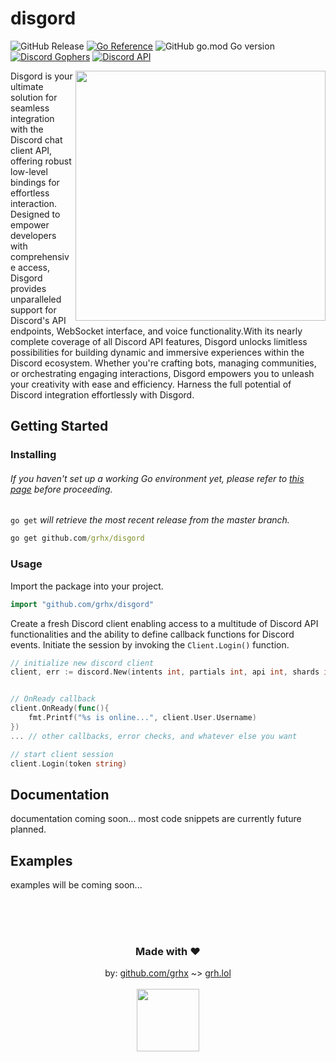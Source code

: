 # disgord
![GitHub Release](https://img.shields.io/github/v/release/grhx/disgord?label=pkg%20version) [![Go Reference](https://pkg.go.dev/badge/github.com/grhx/disgord.svg)](https://pkg.go.dev/github.com/grhx/disgord) ![GitHub go.mod Go version](https://img.shields.io/github/go-mod/go-version/grhx/disgord?logo=go&label=go.mod&color=08AFD8) [![Discord Gophers](https://img.shields.io/badge/Discord%20Gophers-%23disgord-blue.svg)](https://discord.gg/golang) [![Discord API](https://img.shields.io/badge/Discord%20API-%23go_disgord-blue.svg)](https://discord.com/invite/discord-api)


<img align="right" src="https://avatars.githubusercontent.com/u/85959578?s=500&v=4" width="400" />


Disgord is your ultimate solution for seamless integration with the Discord chat client API, offering robust low-level bindings for effortless interaction. Designed to empower developers with comprehensive access, Disgord provides unparalleled support for Discord's API endpoints, WebSocket interface, and voice functionality.With its nearly complete coverage of all Discord API features, Disgord unlocks limitless possibilities for building dynamic and immersive experiences within the Discord ecosystem. Whether you're crafting bots, managing communities, or orchestrating engaging interactions, Disgord empowers you to unleash your creativity with ease and efficiency. Harness the full potential of Discord integration effortlessly with Disgord.


## Getting Started
### Installing
###### If you haven't set up a working Go environment yet, please refer to [this page]() before proceeding.
`go get` *will retrieve the most recent release from the master branch.*
```cmd
go get github.com/grhx/disgord
```
### Usage
Import the package into your project.
```go
import "github.com/grhx/disgord"
```
Create a fresh Discord client enabling access to a multitude of Discord API functionalities and the ability to define callback functions for Discord events. Initiate the session by invoking the `Client.Login()` function.
```go
// initialize new discord client
client, err := discord.New(intents int, partials int, api int, shards int)


// OnReady callback
client.OnReady(func(){
    fmt.Printf("%s is online...", client.User.Username)
})
... // other callbacks, error checks, and whatever else you want

// start client session
client.Login(token string)
```

## Documentation
documentation coming soon... most code snippets are currently future planned.

## Examples
examples will be coming soon...



<div align="center">
    <br/>
    <br/>
    <br/>
    <h3>Made with ❤️</h3>
    by: <a href="https://github.com/grhx" target="_blank">github.com/grhx</a> ~> <a href="https://grh.lol" target="_blank">grh.lol</a>
    <br/>
    <br/>
    <img align="center" width=100 src="https://user-images.githubusercontent.com/79518089/141609256-ddcafafa-dca0-4cc3-b203-008e441ae2a2.gif"/>
</div>
